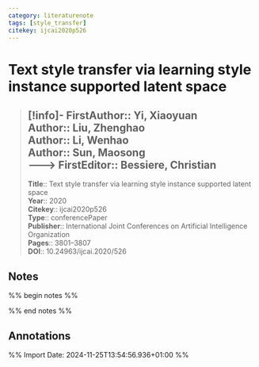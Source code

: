 ```yaml
---
category: literaturenote
tags: [style_transfer]
citekey: ijcai2020p526
---
```

# Text style transfer via learning style instance supported latent space

> [!info]-
> **FirstAuthor**:: Yi, Xiaoyuan  
> **Author**:: Liu, Zhenghao  
> **Author**:: Li, Wenhao  
> **Author**:: Sun, Maosong  
> ---> **FirstEditor**:: Bessiere, Christian  
> ---    
> **Title**:: Text style transfer via learning style instance supported latent space  
> **Year**:: 2020   
> **Citekey**:: ijcai2020p526  
> **Type**:: conferencePaper  
> **Publisher**:: International Joint Conferences on Artificial Intelligence Organization   
> **Pages**:: 3801–3807  
> **DOI**:: 10.24963/ijcai.2020/526

## Notes
%% begin notes %%

%% end notes %%

## Annotations



%% Import Date: 2024-11-25T13:54:56.936+01:00 %%
